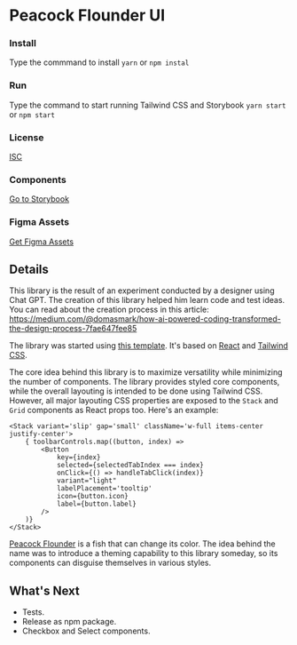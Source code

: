 # Peacock Flounder UI

### Install

Type the commmand to install
`yarn` or `npm instal`

### Run

Type the command to start running Tailwind CSS and Storybook
`yarn start` or `npm start`

### License

[ISC](./LICENSE)

### Components

[Go to Storybook](https://64454072e5893986554c85a8-sxvzqsxfbb.chromatic.com/?path=/story/demo-editor--editor)

### Figma Assets

[Get Figma Assets](https://www.figma.com/community/file/1244230497140495328)

## Details

This library is the result of an experiment conducted by a designer using Chat GPT. The creation of this library helped him learn code and test ideas. You can read about the creation process in this article:
https://medium.com/@domasmark/how-ai-powered-coding-transformed-the-design-process-7fae647fee85

The library was started using [this template](https://github.com/amitavdevzone/reactjs-tailwind-ui-storybook). It's based on [React](https://react.dev/) and [Tailwind CSS](https://tailwindcss.com/).

The core idea behind this library is to maximize versatility while minimizing the number of components. The library provides styled core components, while the overall layouting is intended to be done using Tailwind CSS. However, all major layouting CSS properties are exposed to the `Stack` and `Grid` components as React props too. Here's an example:

    <Stack variant='slip' gap='small' className='w-full items-center justify-center'>
        { toolbarControls.map((button, index) =>
            <Button
                key={index} 
                selected={selectedTabIndex === index}
                onClick={() => handleTabClick(index)}
                variant="light"
                labelPlacement='tooltip'
                icon={button.icon}
                label={button.label}
            />
        )}
    </Stack>

[Peacock Flounder](https://en.wikipedia.org/wiki/Peacock_flounder) is a fish that can change its color. The idea behind the name was to introduce a theming capability to this library someday, so its components can disguise themselves in various styles.

## What's Next

- Tests.
- Release as npm package.
- Checkbox and Select components.

